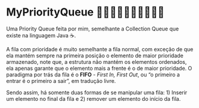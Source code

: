 # MyPriorityQueue 👩‍🦽👨‍🦯🚶‍♂️🚶‍♂️🚶‍♀️

Uma Priority Queue feita por mim, semelhante a Collection Queue que existe na linguagem Java ☕.



A fila com prioridade é muito semelhante a fila normal, com exceção de que ela mantém sempre na primeira posição o elemento de maior prioridade armazenado, note que, a estrutura não mantém os elementos ordenados, ela apenas garante que o elemento mais a frente é o de maior prioridade. O paradigma por trás da fila é o **FIFO** - *First In, First Out*, ou “o primeiro a entrar é o primeiro a sair”, em tradução livre.

Sendo assim,  há somente duas formas de se manipular uma fila: 1) Inserir um elemento no final da fila e 2) remover um elemento do início da fila.